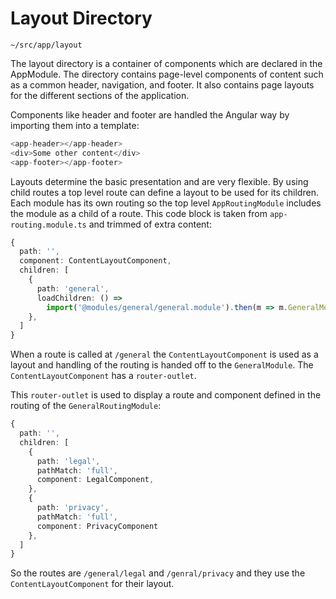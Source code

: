 Layout Directory
================

`~/src/app/layout`

The layout directory is a container of components which are declared in the AppModule. 
The directory contains page-level components of content such as a common header, navigation, 
and footer. It also contains page layouts for the different sections of the application.

Components like header and footer are handled the Angular way by importing them into a template:

```typescript
<app-header></app-header>
<div>Some other content</div>
<app-footer></app-footer>
```

Layouts determine the basic presentation and are very flexible. By using child routes a top level 
route can define a layout to be used for its children. Each module has its own routing so the top 
level `AppRoutingModule` includes the module as a child of a route. This code block is taken from 
`app-routing.module.ts` and trimmed of extra content:

```typescript
{
  path: '',
  component: ContentLayoutComponent,
  children: [
    {
      path: 'general',
      loadChildren: () =>
        import('@modules/general/general.module').then(m => m.GeneralModule)
    },
  ]
}
```

When a route is called at `/general` the `ContentLayoutComponent` is used as a layout and handling of 
the routing is handed off to the `GeneralModule`. The `ContentLayoutComponent` has a `router-outlet`.

This `router-outlet` is used to display a route and component defined in the routing of the `GeneralRoutingModule`:

```typescript
{
  path: '',
  children: [
    {
      path: 'legal',
      pathMatch: 'full',
      component: LegalComponent,
    },
    {
      path: 'privacy',
      pathMatch: 'full',
      component: PrivacyComponent
    },
  ]
}
```

So the routes are `/general/legal` and `/genral/privacy` and they use the `ContentLayoutComponent` for their layout.
